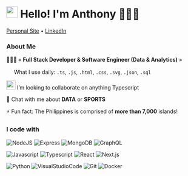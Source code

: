 <h1><img src="https://emojis.slackmojis.com/emojis/images/1671512110/63294/github_daftpunk.gif?1671512110" width="30"/> Hello! I'm Anthony 👨🏽‍💻</h1>

<p>
  <a href="https://anthonybuncio.com" target="_blank" rel="noopener noreferrer">Personal Site</a> •
  <a href="https://www.linkedin.com/anthonybuncio1/" target="_blank" rel="noopener noreferrer">LinkedIn</a>
</p>

<h3>About Me</h3>

👨🏾‍💻 « **Full Stack Developer & Software Engineer (Data & Analytics)** »

<img src="https://emojis.slackmojis.com/emojis/images/1643515206/12241/vscode.png?1643515206" width="16"/> What I use daily: `.ts`, `.js`, `.html`, `.css`, `.svg`, `.json`, `.sql`

<img src="https://emojis.slackmojis.com/emojis/images/1664458100/61490/old-man-yells-at-typescript.png?1664458100" width="24"/> I’m looking to collaborate on anything Typescript

💬 Chat with me about **DATA** or **SPORTS**

⚡️ Fun fact: The Philippines is comprised of **more than 7,000** islands! <img src="https://cdn-icons-png.flaticon.com/512/197/197561.png" width="13"/>

<h3>I code with</h3>
<p>
  <img src="https://img.shields.io/badge/-NodeJS-F3F7FA?logo=node.js&logoColor=339933&style=for-the-badge&logoWidth=30" alt="NodeJS">
  <img src="https://img.shields.io/badge/-Express-F3F7FA?logo=express&logoColor=000000&style=for-the-badge&logoWidth=30" alt="Express">
  <img src="https://img.shields.io/badge/-MongoDB-F3F7FA?logo=mongodb&logoColor=47A248&style=for-the-badge&logoWidth=30" alt="MongoDB">
  <img src="https://img.shields.io/badge/-GraphQL-F3F7FA?logo=GraphQL&logoColor=E10098&style=for-the-badge&logoWidth=30" alt="GraphQL">
</p>
<p>
  <img src="https://img.shields.io/badge/-JavaScript-F3F7FA?logo=javascript&logoColor=F7DF1E&style=for-the-badge&logoWidth=30" alt="Javascript">
  <img src="https://img.shields.io/badge/-Typescript-F3F7FA?logo=typescript&logoColor=3178C6&style=for-the-badge&logoWidth=30" alt="Typescript">
  <img src="https://img.shields.io/badge/-React-F3F7FA?logo=react&logoColor=61DAFB&style=for-the-badge&logoWidth=30" alt="React">
  <img src="https://img.shields.io/badge/-Next.js-F3F7FA?logo=next.js&logoColor=000000&style=for-the-badge&logoWidth=30" alt="Next.js">
</p>
<p>
  <img src="https://img.shields.io/badge/-Python-F3F7FA?logo=python&logoColor=3776AB&style=for-the-badge&logoWidth=30" alt="Python">
  <img src="https://img.shields.io/badge/-VSCode-F3F7FA?logo=VisualStudioCode&logoColor=007ACC&style=for-the-badge&logoWidth=30" alt="VisualStudioCode">
  <img src="https://img.shields.io/badge/-Git-F3F7FA?logo=git&logoColor=F05032&style=for-the-badge&logoWidth=30" alt="Git">
  <img src="https://img.shields.io/badge/-Docker-F3F7FA?logo=docker&logoColor=2496ED&style=for-the-badge&logoWidth=30" alt="Docker">
</p>

<!-- [![Top Langs](https://github-readme-stats.vercel.app/api/top-langs/?username=anthonybuncio&layout=compact)](https://github.com/anuraghazra/github-readme-stats) -->
